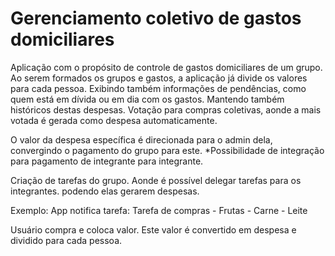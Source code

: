 # Gerenciamento coletivo de gastos domiciliares
Aplicação com o propósito de controle de gastos domiciliares de um grupo. 
Ao serem formados os grupos e gastos, a aplicação já divide os valores para cada pessoa. Exibindo também informações de pendências, como quem está em dívida ou em dia com os gastos. Mantendo também históricos destas despesas. Votação para compras coletivas, aonde a mais votada é gerada como despesa automaticamente. 

O valor da despesa específica é direcionada para o admin dela, convergindo o pagamento do grupo para este. *Possibilidade de integração para pagamento de integrante para integrante.

Criação de tarefas do grupo. Aonde é possível delegar tarefas para os integrantes. podendo elas gerarem despesas. 

Exemplo: 
	App notifica tarefa:
		Tarefa de compras
			- Frutas
			- Carne
			- Leite

Usuário compra e coloca valor. Este valor é convertido em despesa e dividido para cada pessoa. 





